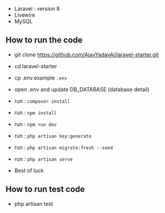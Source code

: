- Laravel : version 8
- Livewire
- MySQL

## How to run the code
- git clone https://github.com/AjayYadavAi/laravel-starter.git
- cd laravel-starter
- cp .env.example `.env`
- open .env and update DB_DATABASE (database detail)
- run : `composer install`
- run : `npm install`
- run : `npm run dev`
- run : `php artisan key:generate`
- run : `php artisan migrate:fresh --seed`
- run : `php artisan serve`

- Best of luck

## How to run test code
- php artisan test
